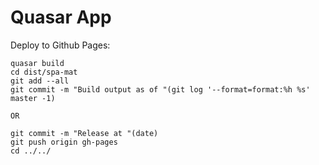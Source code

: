 # Quasar App

Deploy to Github Pages:


```
quasar build
cd dist/spa-mat
git add --all
git commit -m "Build output as of "(git log '--format=format:%h %s' master -1)

OR

git commit -m "Release at "(date)
git push origin gh-pages
cd ../../
```
